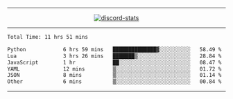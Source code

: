 <a href="https://www.github.com/ripavoid" target="_blank" rel="noreferrer">

-------

<div align='center'>
    <a href='https://discordapp.com/users/825178146797518881'>
        <img align='center' alt='discord-stats' src='https://api.discord-status.me/825178146797518881?nitro&boost=4&gradient=%231e0b1a%2C%23000000%2C%23000000%2C%23160316'></img>
    </a>
</div>

-------

<!--START_SECTION:waka-->

```txt
Total Time: 11 hrs 51 mins

Python            6 hrs 59 mins   ██████████████▓░░░░░░░░░░   58.49 %
Lua               3 hrs 26 mins   ███████▒░░░░░░░░░░░░░░░░░   28.84 %
JavaScript        1 hr            ██░░░░░░░░░░░░░░░░░░░░░░░   08.47 %
YAML              12 mins         ▒░░░░░░░░░░░░░░░░░░░░░░░░   01.72 %
JSON              8 mins          ▒░░░░░░░░░░░░░░░░░░░░░░░░   01.14 %
Other             6 mins          ▒░░░░░░░░░░░░░░░░░░░░░░░░   00.84 %
```

<!--END_SECTION:waka-->

-------

